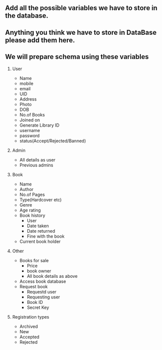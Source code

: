## Add all the possible variables we have to store in the database.
## Anything you think we have to store in DataBase please add them here.
## We will prepare schema using these variables

1. User
    - Name
    - mobile
    - email
    - UID
    - Address
    - Photo
    - DOB
    - No.of Books
    - Joined on
    - Generate Library ID
    - username
    - password
    - status(Accept/Rejected/Banned)


2. Admin
    - All details as user
    - Previous admins


3. Book
    - Name
    - Author
    - No.of Pages
    - Type(Hardcover etc)
    - Genre
    - Age rating
    - Book history
         - User
         - Date taken
         - Date returned
         - Fine with the book
    - Current book holder

4. Other
    - Books for sale
        - Price
        - book owner
        - All book details as above
    - Access book database
    - Request book
        - Requestd user
        - Requesting user
        - Book ID
        - Secret Key

5. Registration types
    - Archived
    - New
    - Accepted
    - Rejected
